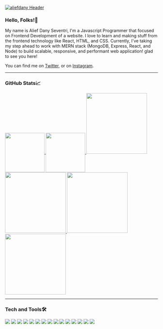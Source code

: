 
[![aliefdany 
Header](https://raw.githubusercontent.com/aliefdany/aliefdany/master/assets/readme_header.png)](https://aliefdany.me/)

### Hello, Folks!👋
My name is Alief Dany Seventri, I'm a Javascript Programmer that focused on Frontend Development of a website. I love to learn and making stuff from the frontend technology like React, HTML, and CSS. Currently, I've taking my step ahead to work with MERN stack (MongoDB, Express, React, and Node) to build scalable, responsive, and performant web application! glad to see you here!

You can find me on [Twitter][1], or on [Instagram][2].

[1]: https://twitter.com/aliefdany
[2]: https://instagram.com/aliefdany

<hr/>

### GitHub Stats📈
<a href="https://github.com/anuraghazra/github-readme-stats"> 
<img height="130px" align="center" src="https://github-readme-stats.vercel.app/api?username=aliefdany&count_private=true&show_icons=true&hide=stars,issues,contribs&theme=merko"/>
</a>

<a href="https://github.com/anuraghazra/github-readme-stats">
  <img height="130px" align="center" src="https://github-readme-stats.vercel.app/api/top-langs/?username=aliefdany&layout=compact&theme=merko"/>
</a>

<a align="center" href="https://github.com/aliefdant/adopt-me">
  <img height="200px" src="https://github-readme-stats.vercel.app/api/pin/?username=aliefdany&repo=adopt-me&theme=merko&show_owner=true"/>
</a>

<a align="center" href="https://github.com/aliefdant/portfolio-website">
  <img height="200px" src="https://github-readme-stats.vercel.app/api/pin/?username=aliefdany&repo=portfolio-website&theme=merko&show_owner=true"/>
</a>

<a align="center" href="https://github.com/aliefdant/microsoft-landingpage-redesign">
  <img height="200px" src="https://github-readme-stats.vercel.app/api/pin/?username=aliefdany&repo=microsoft-landingpage-redesign&theme=merko&show_owner=true"/>
</a>

<a align="center" href="https://github.com/aliefdant/whatson-indonesia">
  <img height="200px" src="https://github-readme-stats.vercel.app/api/pin/?username=aliefdany&repo=whatson-indonesia&theme=merko&show_owner=true"/>
</a>

<hr/>

### Tech and Tools🛠️

![](https://img.shields.io/badge/Editor-VSCode-blue?logo=visualstudiocode)
![](https://img.shields.io/badge/OS-Ubuntu-blue?logo=ubuntu)
![](https://img.shields.io/badge/Code-Javascript-blue?logo=javascript)
![](https://img.shields.io/badge/Code-CSS-blue?logo=css3)
![](https://img.shields.io/badge/Code-HTML-blue?logo=html5)
![](https://img.shields.io/badge/Code-React-blue?logo=react)
![](https://img.shields.io/badge/Code-Node-blue?logo=nodedotjs)
![](https://img.shields.io/badge/DB-Mongo-blue?logo=mongodb)
![](https://img.shields.io/badge/Server-Express-blue?logo=express)
![](https://img.shields.io/badge/Shell-Bash-blue?logo=gnubash)
![](https://img.shields.io/badge/Cloud-DigitalOcean-blue?logo=digitalocean)
![](https://img.shields.io/badge/Tools-ESLint-blue?logo=eslint)
![](https://img.shields.io/badge/Tools-Prettier-blue?logo=prettier)
![](https://img.shields.io/badge/Tools-Babel-blue?logo=babel)
![](https://img.shields.io/badge/Tools-NPM-blue?logo=npm)




<!--
**aliefdany/aliefdany** is a ✨ _special_ ✨ repository because its `README.md` (this file) appears on your GitHub profile.

Here are some ideas to get you started:

- 🔭 I’m currently working on ...
- 🌱 I’m currently learning ...
- 👯 I’m looking to collaborate on ...
- 🤔 I’m looking for help with ...
- 💬 Ask me about ...
- 📫 How to reach me: ...
- 😄 Pronouns: ...
- ⚡ Fun fact: ...
-->
